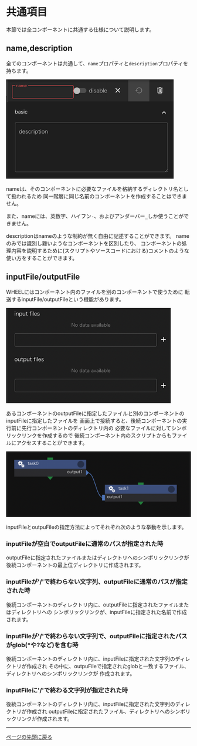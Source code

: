 # 共通項目
本節では全コンポーネントに共通する仕様について説明します。

## name,description
全てのコンポーネントは共通して、`name`プロパティと`description`プロパティを持ちます。

![img](./img/name_description.png "name_and_description")

nameは、そのコンポーネントに必要なファイルを格納するディレクトリ名として扱われるため
同一階層に同じ名前のコンポーネントを作成することはできません。

また、nameには、英数字、ハイフン`-`、およびアンダーバー`_`しか使うことができません。

descriptionはnameのような制約が無く自由に記述することができます。
nameのみでは識別し難いようなコンポーネントを区別したり、
コンポーネントの処理内容を説明するために(スクリプトやソースコードにおける)コメントのような
使い方をすることができます。


## inputFile/outputFile
WHEELにはコンポーネント内のファイルを別のコンポーネントで使うために
転送するinputFile/outputFileという機能があります。

![img](./img/input_output_files.png "inputFiles_outputFiles")

あるコンポーネントのoutputFileに指定したファイルと別のコンポーネントのinputFileに指定したファイルを
画面上で接続すると、後続コンポーネントの実行前に先行コンポーネントのディレクトリ内の
必要なファイルに対してシンボリックリンクを作成するので
後続コンポーネント内のスクリプトからもファイルにアクセスすることができます。

![img](./img/input_output_connect.png "connected input and output file")

inputFileとoutpuFileの指定方法によってそれぞれ次のような挙動を示します。

### inputFileが空白でoutputFileに通常のパスが指定された時
outputFileに指定されたファイルまたはディレクトリへのシンボリックリンクが
後続コンポーネントの最上位ディレクトリに作成されます。

### inputFileが'/'で終わらない文字列、outputFileに通常のパスが指定された時
後続コンポーネントのディレクトリ内に、outputFileに指定されたファイルまたはディレクトリへの
シンボリックリンクが、inputFileに指定された名前で作成されます。

### inputFileが'/'で終わらない文字列で、outputFileに指定されたパスがglob(\*や\?など)を含む時
後続コンポーネントのディレクトリ内に、inputFileに指定された文字列のディレクトリが作成され
その中に、outpuFileで指定されたglobと一致するファイル、ディレクトリへのシンボリックリンクが
作成されます。

### inputFileに'/'で終わる文字列が指定された時
後続コンポーネントのディレクトリ内に、inputFileに指定された文字列のディレクトリが作成され
outputFileに指定されたファイル、ディレクトリへのシンボリックリンクが作成されます。

--------
[ページの先頭に戻る](#コンポーネントの詳細)
